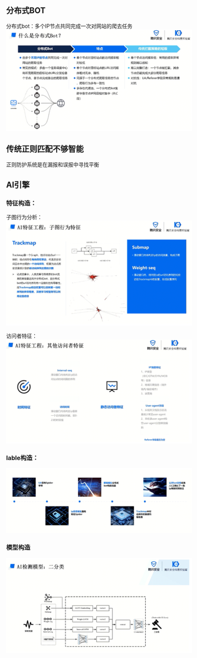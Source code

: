 
 
## 分布式BOT
分布式bot：多个IP节点共同完成一次对网站的爬去任务
![alt text](image.png)

## 传统正则匹配不够智能
正则防护系统是在漏报和误报中寻找平衡

## AI引擎

### 特征构造：
子图行为分析：
![alt text](image-1.png)

访问者特征：
![alt text](image-2.png)


### lable构造：
![alt text](image-3.png)


### 模型构造
![alt text](image-4.png)